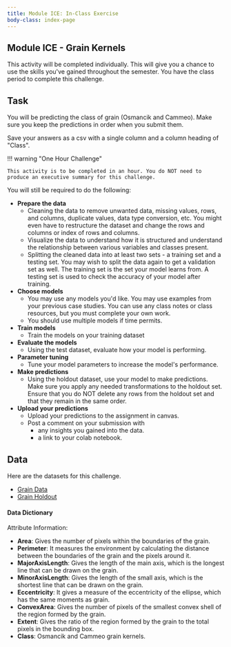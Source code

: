 ```yaml
---
title: Module ICE: In-Class Exercise
body-class: index-page
---
```


## Module ICE - Grain Kernels

This activity will be completed individually. This will give you a chance to use the skills you've gained throughout the semester. You have the class period to complete this challenge.

## Task

You will be predicting the class of grain (Osmancik and Cammeo). Make sure you keep the predictions in order when you submit them.

Save your answers as a csv with a single column and a column heading of "Class".


!!! warning "One Hour Challenge"
	
	This activity is to be completed in an hour. You do NOT need to produce an executive summary for this challenge. 
	
You will still be required to do the following:

- **Prepare the data**
	- Cleaning the data to remove unwanted data, missing values, rows, and columns, duplicate values, data type conversion, etc. You might even have to restructure the dataset and change the rows and columns or index of rows and columns.
	- Visualize the data to understand how it is structured and understand the relationship between various variables and classes present.
	- Splitting the cleaned data into at least two sets - a training set and a testing set. You may wish to split the data again to get a validation set as well. The training set is the set your model learns from. A testing set is used to check the accuracy of your model after training.
- **Choose models**
	- You may use any models you'd like. You may use examples from your previous case studies. You can use any class notes or class resources, but you must complete your own work. 
	- You should use multiple models if time permits.
- **Train models**
	- Train the models on your training dataset
- **Evaluate the models**
	- Using the test dataset, evaluate how your model is performing. 
- **Parameter tuning**
	- Tune your model parameters to increase the model's performance.
- **Make predictions**
	- Using the holdout dataset, use your model to make predictions. Make sure you apply any needed transformations to the holdout set. Ensure that you do NOT delete any rows from the holdout set and that they remain in the same order.
- **Upload your predictions**
	- Upload your predictions to the assignment in canvas.
	- Post a comment on your submission with 
		- any insights you gained into the data.
		- a link to your colab notebook.

## Data

Here are the datasets for this challenge.

* [Grain Data](./data/grain-training.csv)
* [Grain Holdout](./data/grain-holdout.csv)

#### Data Dictionary

Attribute Information:

* **Area**: Gives the number of pixels within the boundaries of the grain.
* **Perimeter**: It measures the environment by calculating the distance between the boundaries of the grain and the pixels around it.
* **MajorAxisLength**: Gives the length of the main axis, which is the longest line that can be drawn on the grain.
* **MinorAxisLength**: Gives the length of the small axis, which is the shortest line that can be drawn on the grain.
* **Eccentricity**: It gives a measure of the eccentricity of the ellipse, which has the same moments as grain.
* **ConvexArea**: Gives the number of pixels of the smallest convex shell of the region formed by the grain.
* **Extent**: Gives the ratio of the region formed by the grain to the total pixels in the bounding box.
* **Class**: Osmancik and Cammeo grain kernels. 